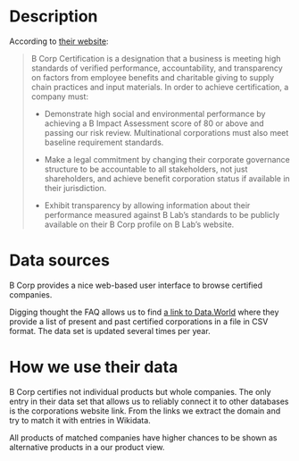 # Description
  
According to [their website](https://www.bcorporation.net/en-us/certification):

> B Corp Certification is a designation that a business is meeting high standards of verified performance, accountability, and transparency on factors from employee benefits and charitable giving to supply chain practices and input materials. In order to achieve certification, a company must: 
>
>  - Demonstrate high social and environmental performance by achieving a B Impact Assessment score of 80 or above and passing our risk review. Multinational corporations must also meet baseline requirement standards. 
>
>  - Make a legal commitment by changing their corporate governance structure to be accountable to all stakeholders, not just shareholders, and achieve benefit corporation status if available in their jurisdiction. 
>
>  - Exhibit transparency by allowing information about their performance measured against B Lab’s standards to be publicly available on their B Corp profile on B Lab’s website.  

# Data sources

B Corp provides a nice web-based user interface to browse certified companies.

Digging thought the FAQ allows us to find
[a link to Data.World](https://data.world/blab/b-corp-impact-data)
where they provide a list of present and past certified corporations in a file in CSV format.
The data set is updated several times per year.
  
# How we use their data
  
B Corp certifies not individual products but whole companies.
The only entry in their data set that allows us to reliably connect it to other databases is the corporations website link.
From the links we extract the domain and try to match it with entries in Wikidata.

All products of matched companies have higher chances to be shown as alternative products in a our product view.

